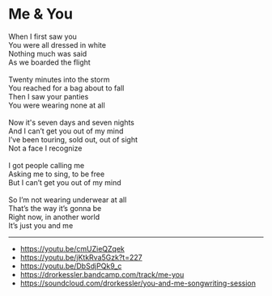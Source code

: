 # Me & You

When I first saw you\
You were all dressed in white\
Nothing much was said\
As we boarded the flight\
\
Twenty minutes into the storm\
You reached for a bag about to fall\
Then I saw your panties\
You were wearing none at all\
\
Now it's seven days and seven nights\
And I can’t get you out of my mind\
I’ve been touring, sold out, out of sight\
Not a face I recognize\
\
I got people calling me\
Asking me to sing, to be free\
But I can’t get you out of my mind\
\
So I’m not wearing underwear at all\
That’s the way it’s gonna be\
Right now, in another world\
It’s just you and me

---
- https://youtu.be/cmUZieQZqek
- https://youtu.be/jKtkRva5Gzk?t=227
- https://youtu.be/DbSdjPQk9_c
- https://drorkessler.bandcamp.com/track/me-you
- https://soundcloud.com/drorkessler/you-and-me-songwriting-session
